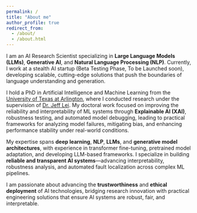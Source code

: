 ```yaml
---
permalink: /
title: "About me"
author_profile: true
redirect_from: 
  - /about/
  - /about.html
---
```


I am an AI Research Scientist specializing in **Large Language Models (LLMs)**, **Generative AI**, and **Natural Language Processing (NLP)**. Currently, I work at a stealth AI startup (Beta Testing Phase, To be Launched soon), developing scalable, cutting-edge solutions that push the boundaries of language understanding and generation.

I hold a PhD in Artificial Intelligence and Machine Learning from the [University of Texas at Arlington](https://www.uta.edu/), where I conducted research under the supervision of [Dr. Jeff Lei](https://www.uta.edu/academics/faculty/profile?username=ylei). My doctoral work focused on improving the reliability and interpretability of ML systems through **Explainable AI (XAI)**, robustness testing, and automated model debugging, leading to practical frameworks for analyzing model failures, mitigating bias, and enhancing performance stability under real-world conditions.

My expertise spans **deep learning**, **NLP**, **LLMs**, and **generative model architectures**, with experience in transformer fine-tuning, pretrained model adaptation, and developing LLM-based frameworks. I specialize in building **reliable and transparent AI systems**—advancing interpretability, robustness analysis, and automated fault localization across complex ML pipelines.

I am passionate about advancing the **trustworthiness** and **ethical deployment** of AI technologies, bridging research innovation with practical engineering solutions that ensure AI systems are robust, fair, and interpretable.
